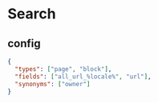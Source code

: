 # Search

## config

````json
{
  "types": ["page", "block"],
  "fields": ["all_url_%locale%", "url"],
  "synonyms": ["owner"]
}
````

